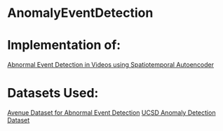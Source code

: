 # AnomalyEventDetection
 
# Implementation of: 
[Abnormal Event Detection in Videos using Spatiotemporal Autoencoder](https://arxiv.org/abs/1701.01546)

# Datasets Used:
[Avenue Dataset for Abnormal Event Detection](http://www.cse.cuhk.edu.hk/leojia/projects/detectabnormal/dataset.html)
[UCSD Anomaly Detection Dataset](http://www.svcl.ucsd.edu/projects/anomaly/dataset.html)
